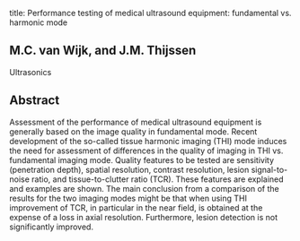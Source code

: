 title: Performance testing of medical ultrasound equipment: fundamental vs. harmonic mode

## M.C. van Wijk, and J.M. Thijssen
Ultrasonics


## Abstract
Assessment of the performance of medical ultrasound equipment is generally based on the image quality in fundamental mode. Recent development of the so-called tissue harmonic imaging (THI) mode induces the need for assessment of differences in the quality of imaging in THI vs. fundamental imaging mode. Quality features to be tested are sensitivity (penetration depth), spatial resolution, contrast resolution, lesion signal-to-noise ratio, and tissue-to-clutter ratio (TCR). These features are explained and examples are shown. The main conclusion from a comparison of the results for the two imaging modes might be that when using THI improvement of TCR, in particular in the near field, is obtained at the expense of a loss in axial resolution. Furthermore, lesion detection is not significantly improved.

